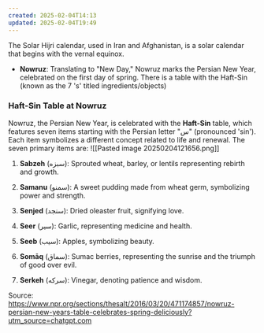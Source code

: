 ```yaml
---
created: 2025-02-04T14:13
updated: 2025-02-04T19:49
---
```


The Solar Hijri calendar, used in Iran and Afghanistan, is a solar calendar that begins with the vernal equinox.

- **Nowruz**: Translating to "New Day," Nowruz marks the Persian New Year, celebrated on the first day of spring. There is a table with the Haft-Sin (known as the 7 's' titled ingredients/objects)
### Haft-Sin Table at Nowruz

Nowruz, the Persian New Year, is celebrated with the **Haft-Sin** table, which features seven items starting with the Persian letter "س" (pronounced 'sin'). Each item symbolizes a different concept related to life and renewal. The seven primary items are:
![[Pasted image 20250204121656.png]]

1. **Sabzeh** (سبزه): Sprouted wheat, barley, or lentils representing rebirth and growth.
    
2. **Samanu** (سمنو): A sweet pudding made from wheat germ, symbolizing power and strength.
    
3. **Senjed** (سنجد): Dried oleaster fruit, signifying love.
    
4. **Seer** (سیر): Garlic, representing medicine and health.
    
5. **Seeb** (سیب): Apples, symbolizing beauty.
    
6. **Somāq** (سماق): Sumac berries, representing the sunrise and the triumph of good over evil.
    
7. **Serkeh** (سرکه): Vinegar, denoting patience and wisdom.

Source: https://www.npr.org/sections/thesalt/2016/03/20/471174857/nowruz-persian-new-years-table-celebrates-spring-deliciously?utm_source=chatgpt.com